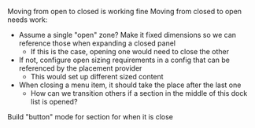 
Moving from open to closed is working fine
Moving from closed to open needs work:
- Assume a single "open" zone? Make it fixed dimensions so we can reference those when expanding a closed panel
  - If this is the case, opening one would need to close the other
- If not, configure open sizing requirements in a config that can be referenced by the placement provider
  - This would set up different sized content
- When closing a menu item, it should take the place after the last one
  - How can we transition others if a section in the middle of this dock list is opened?

Build "button" mode for section for when it is close
